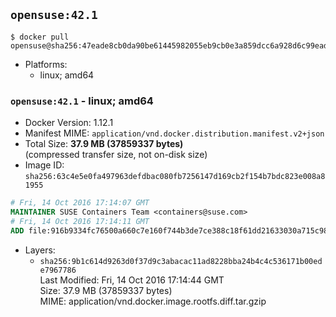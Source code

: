 ## `opensuse:42.1`

```console
$ docker pull opensuse@sha256:47eade8cb0da90be61445982055eb9cb0e3a859dcc6a928d6c99eade58751a69
```

-	Platforms:
	-	linux; amd64

### `opensuse:42.1` - linux; amd64

-	Docker Version: 1.12.1
-	Manifest MIME: `application/vnd.docker.distribution.manifest.v2+json`
-	Total Size: **37.9 MB (37859337 bytes)**  
	(compressed transfer size, not on-disk size)
-	Image ID: `sha256:63c4e5e0fa497963defdbac080fb7256147d169cb2f154b7bdc823e008a81955`

```dockerfile
# Fri, 14 Oct 2016 17:14:07 GMT
MAINTAINER SUSE Containers Team <containers@suse.com>
# Fri, 14 Oct 2016 17:14:11 GMT
ADD file:916b9334fc76500a660c7e160f744b3de7ce388c18f61dd21633030a715c98f9 in / 
```

-	Layers:
	-	`sha256:9b1c614d9263d0f37d9c3abacac11ad8228bba24b4c4c536171b00ede7967786`  
		Last Modified: Fri, 14 Oct 2016 17:14:44 GMT  
		Size: 37.9 MB (37859337 bytes)  
		MIME: application/vnd.docker.image.rootfs.diff.tar.gzip
